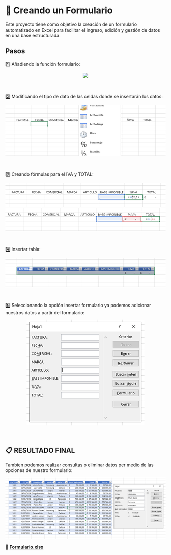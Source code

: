 # :page_facing_up: Creando un Formulario
Este proyecto tiene como objetivo la creación de un formulario automatizado en Excel para facilitar el ingreso, edición y gestión de datos en una base estructurada.

## Pasos
:one:	Añadiendo la función formulario:
<p align="center">
<img src="https://raw.githubusercontent.com/WilliamLopez663/Creando-un-Formulario/main/assets/images/añadir-funcion-formulario.PNG">
</p>
<br>

:two: Modificando el tipo de dato de las celdas donde se insertarán los datos:
<p align="center">
<img src="https://raw.githubusercontent.com/WilliamLopez663/Creando-un-Formulario/main/assets/images/modificando-tipo-dato-celdas.PNG">
</p>
<br>

:three: Creando fórmulas para el IVA  y TOTAL:
<p align="center">
<img src="https://raw.githubusercontent.com/WilliamLopez663/Creando-un-Formulario/main/assets/images/formula-iva.PNG">  
<img src="https://raw.githubusercontent.com/WilliamLopez663/Creando-un-Formulario/main/assets/images/formula-total.PNG">
</p>
<br>

:four: Insertar tabla:
<p align="center">
<img src="https://raw.githubusercontent.com/WilliamLopez663/Creando-un-Formulario/main/assets/images/insertando-tabla.PNG">
</p>
<br>

:five: Seleccionando la opción insertar formulario ya podemos adicionar nuestros datos a partir del formulario:
<p align="center">
<img src="https://raw.githubusercontent.com/WilliamLopez663/Creando-un-Formulario/main/assets/images/formulario.PNG">
</p>
<br>

## :clipboard: RESULTADO FINAL
Tambien podemos realizar consultas o eliminar datos per medio de las opciones de nuestro formulario:
<p align="center">
<img src="https://raw.githubusercontent.com/WilliamLopez663/Creando-un-Formulario/main/assets/images/formulario-final.PNG">
</p>

:link: **[Formulario.xlsx](https://raw.githubusercontent.com/WilliamLopez663/Creando-un-Formulario/main/assets/docs/formulario.xlsx)**
<br>

